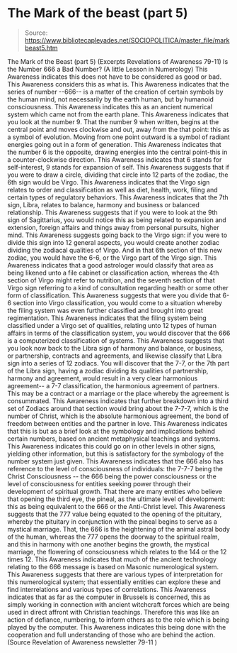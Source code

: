 # The Mark of the beast (part 5)

> Source: https://www.bibliotecapleyades.net/SOCIOPOLITICA/master_file/markbeast5.htm

The
Mark of the Beast (part 5)
(Excerpts Revelations of Awareness 79-11)
Is the Number
666 a Bad Number?
(A little Lesson in Numerology)
This Awareness indicates this does not have to be considered as good or bad. This Awareness considers this as what is. This Awareness indicates that the series of number --666-- is a matter of the creation of certain symbols by the human mind, not necessarily by the earth human, but by humanoid consciousness. This Awareness indicates this as an ancient numerical system which came not from the earth plane.
This Awareness indicates that you look at the number 9. That the number 9 when written, begins at the central point and moves clockwise and out, away from the that point: this as a symbol of evolution. Moving from one point outward is a symbol of radiant energies going out in a form of generation.
This Awareness indicates that the number 6 is the opposite, drawing energies into the central point-this in a counter-clockwise direction. This Awareness indicates that 6 stands for self-interest, 9 stands for expansion of self.
This Awareness suggests that if you were to draw a circle, dividing that circle into 12 parts of the zodiac, the 6th sign would be Virgo. This Awareness indicates that the Virgo sign relates to order and classification as well as diet, health, work, filing and certain types of regulatory behaviors.
This Awareness indicates that the 7th sign, Libra, relates to balance, harmony and business or balanced relationship. This Awareness suggests that if you were to look at the 9th sign of Sagittarius, you would notice this as being related to expansion and extension, foreign affairs and things away from personal pursuits, higher mind.
This Awareness suggests going back to the Virgo sign: if you were to divide this sign into 12 general aspects, you would create another zodiac dividing the zodiacal qualities of Virgo. And in that 6th section of this new zodiac, you would have the 6-6, or the Virgo part of the Virgo sign. This Awareness indicates that a good astrologer would classify that area as being likened unto a file cabinet or classification action, whereas the 4th section of Virgo might refer to nutrition, and the seventh section of that Virgo sign referring to a kind of consultation regarding health or some other form of classification.
This Awareness suggests that were you divide that 6-6 section into Virgo classification, you would come to a situation whereby the filing system was even further classified and brought into great regimentation. This Awareness indicates that the filing system being classified under a Virgo set of qualities, relating unto 12 types of human affairs in terms of the classification system, you would discover that the 666 is a computerized classification of systems.
This Awareness suggests that you look now back to the Libra sign of harmony and balance, or business, or partnership, contracts and agreements, and likewise classify that Libra sign into a series of 12 zodiacs. You will discover that the 7-7, or the 7th part of the Libra sign, having a zodiac dividing its qualities of partnership, harmony and agreement, would result in a very clear harmonious agreement-- a 7-7 classification, the harmonious agreement of partners. This may be a contract or a marriage or the place whereby the agreement is consummated. This Awareness indicates that further breakdown into a third set of Zodiacs around that section would bring about the 7-7-7, which is the number of Christ, which is the absolute harmonious agreement, the bond of freedom between entities and the partner in love.
This Awareness indicates that this is but as a brief look at the symbology and implications behind certain numbers, based on ancient metaphysical teachings and systems. This Awareness indicates this could go on in other levels in other signs, yielding other information, but this is satisfactory for the symbology of the number system just given.
This Awareness indicates that the 666 also has reference to the level of consciousness of individuals: the 7-7-7 being the Christ Consciousness -- the 666 being the power consciousness or the level of consciousness for entities seeking power through their development of spiritual growth. That there are many entities who believe that opening the third eye, the pineal, as the ultimate level of development: this as being equivalent to the 666 or the Anti-Christ level.
This Awareness suggests that the 777 value being equated to the opening of the pituitary, whereby the pituitary in conjunction with the pineal begins to serve as a mystical marriage. That,
the 666 is the heightening of the animal astral body of the human,
whereas the 777 opens the doorway to the spiritual realm,
and this in harmony with one another begins the growth, the mystical marriage, the flowering of consciousness which relates to the 144 or the 12 times 12.
This Awareness indicates that much of the ancient technology relating to the 666 message is based on Masonic numerological system. This Awareness suggests that there are various types of interpretation for this numerological system; that essentially entities can explore these and find interrelations and various types of correlations.
This Awareness indicates
that as far as the
computer in Brussels is concerned,
this as simply working in connection with ancient witchcraft forces which
are being used in direct affront with Christian teachings. Therefore this
was like an action of defiance, numbering, to inform others as to the role
which is being played by the computer. This Awareness indicates this being
done with the cooperation and full understanding of those who are behind the
action.
(Source Revelation of Awareness newsletter 79-11
)
